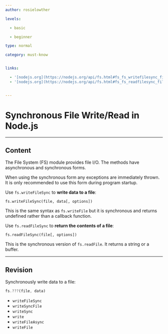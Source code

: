 ```yaml
---
author: rosielowther

levels:

  - basic

  - beginner

type: normal

category: must-know


links:

  - '[nodejs.org](https://nodejs.org/api/fs.html#fs_fs_writefilesync_file_data_options){website}'
  - '[nodejs.org](https://nodejs.org/api/fs.html#fs_fs_readfilesync_file_options){website}'


---
```


# Synchronous File Write/Read in Node.js

---
## Content

The File System (FS) module provides file I/O. The methods have asynchronous and synchronous forms.

When using the synchronous form any exceptions are immediately thrown. It is only recommended to use this form during program startup.

Use `fs.writeFileSync`  to **write data to a file**:
```
fs.writeFileSync(file, data[, options])
```
This is the same syntax as `fs.writeFile` but it is synchronous and returns undefined rather than a callback function.

Use `fs.readFileSync` to **return the contents of a file**:
```
fs.readFileSync(file[, options])
```
This is the synchronous version of `fs.readFile`. It returns a string or a buffer.

---
## Revision

Synchronously write data to a file:
```javascript
fs.???(file, data)
```


* `writeFileSync`
* `writeSyncFile`
* `writeSync`
* `write`
* `writeFileAsync`
* `writeFile`

